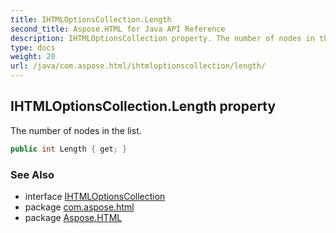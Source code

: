 ```yaml
---
title: IHTMLOptionsCollection.Length
second_title: Aspose.HTML for Java API Reference
description: IHTMLOptionsCollection property. The number of nodes in the list
type: docs
weight: 20
url: /java/com.aspose.html/ihtmloptionscollection/length/
---
```

## IHTMLOptionsCollection.Length property

The number of nodes in the list.

```java
public int Length { get; }
```

### See Also

* interface [IHTMLOptionsCollection](../)
* package [com.aspose.html](../../../com.aspose.html/)
* package [Aspose.HTML](../../../)
